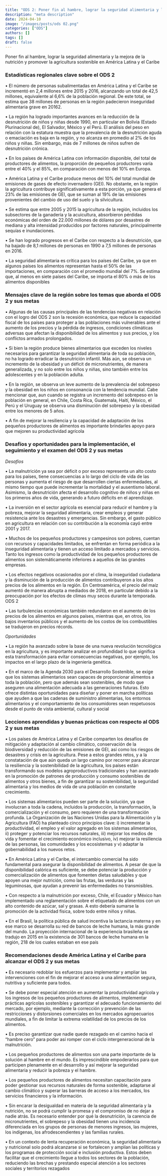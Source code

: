```yaml
---
title: "ODS 2: Poner fin al hambre, lograr la seguridad alimentaria y la mejora de la nutrición y promover la agricultura sostenible en América Latina y el Caribe"
description: "meta description"
date: 2024-04-10
image: "/images/posts/ods 02.png"
categories: ["ODS"]
authors: []
tags: []
draft: false
---
```


Poner fin al hambre, lograr la seguridad alimentaria y la mejora de la nutrición y promover la agricultura sostenible en América Latina y el Caribe

### Estadísticas regionales clave sobre el ODS 2

• El número de personas subalimentadas en América Latina y el Caribe se incrementó en 2,4 millones entre
2015 y 2016, alcanzando un total de 42,5 millones, equivalente al 6,6% de la población regional. De este
total, se estima que 38 millones de personas en la región padecieron inseguridad alimentaria grave en 20162.

• La región ha logrado importantes avances en la reducción de la desnutrición de niños y niñas desde 1990,
en particular en Bolivia (Estado Plurinacional de), El Salvador, México y el Perú. El análisis del peso en
relación con la estatura muestra que la prevalencia de la desnutrición aguda o emaciación es baja en la
región, y no alcanza en promedio al 2% de los niños y niñas. Sin embargo, más de 7 millones de niños
sufren de desnutrición crónica.

• En los países de América Latina con información disponible, del total de productores de alimentos, la proporción
de pequeños productores varía entre el 40% y el 85%, en comparación con menos del 10% en Europa.

• América Latina y el Caribe produce menos del 10% del total mundial de emisiones de gases de efecto
invernadero (GEI). No obstante, en la región la agricultura contribuye significativamente a esta porción,
ya que genera el 23% de las emisiones de GEI, que se suman al 19% de las emisiones provenientes del
cambio de uso del suelo y la silvicultura.

• Se estima que entre 2005 y 2015 la agricultura de la región, incluidos los subsectores de la ganadería y la
acuicultura, absorbieron pérdidas económicas del orden de 22.000 millones de dólares por desastres de
mediana y alta intensidad producidos por factores naturales, principalmente sequías e inundaciones.

• Se han logrado progresos en el Caribe con respecto a la desnutrición, que ha bajado de 8,1 millones 
de personas en 1990 a 7,5 millones de personas en 2016.

• La seguridad alimentaria es crítica para los países del Caribe, ya que en algunos países los alimentos 
representan hasta el 50% de las importaciones, en comparación con el promedio mundial del 7%. Se estima 
que, al menos en siete países del Caribe, se importa el 80% o más de los alimentos disponibles

### Mensajes clave de la región sobre los temas que aborda el ODS 2 y sus metas

• Algunas de las causas principales de las tendencias negativas en relación con el logro del ODS 2 son la 
recesión económica, que reduce la capacidad fiscal de los países para proteger a las poblaciones más 
vulnerables ante el aumento de los precios y la pérdida de ingresos, condiciones climáticas adversas que 
afectan la disponibilidad de los alimentos y sus precios, y los conflictos armados prolongados.

• Si bien la región produce bienes alimentarios que exceden los niveles necesarios para garantizar la seguridad 
alimentaria de toda su población, no ha logrado erradicar la desnutrición infantil. Más aún, se observa un 
incremento de la obesidad y un déficit de micronutrientes, de manera generalizada, y no solo entre los niños 
y niñas, sino también entre los adolescentes y en la población adulta.

• En la región, se observa un leve aumento de la prevalencia del sobrepeso y la obesidad en los niños en 
consonancia con la tendencia mundial. Cabe mencionar que, aun cuando se registra un incremento del 
sobrepeso en la población en general, en Chile, Costa Rica, Guatemala, Haití, México, el Perú y el Uruguay 
se observa una disminución del sobrepeso y la obesidad entre los menores de 5 años.

• A fin de mejorar la resiliencia y la capacidad de adaptación de los pequeños productores de alimentos es 
importante brindarles apoyo para que mejoren su productividad agrícola

### Desafíos y oportunidades para la implementación, el seguimiento y el examen del ODS 2 y sus metas
_Desafíos_

• La malnutrición ya sea por déficit o por exceso representa un alto costo para los países, tiene consecuencias 
a lo largo del ciclo de vida de las personas y aumenta el riesgo de que desarrollen ciertas enfermedades, al 
mismo tiempo que puede incrementar la mortalidad y el ausentismo laboral. Asimismo, la desnutrición afecta el 
desarrollo cognitivo de niños y niñas en los primeros años de vida, generando a futuro déficits en el aprendizaje.

• La inversión en el sector agrícola es esencial para reducir el hambre y la pobreza, mejorar la seguridad 
alimentaria, crear empleos y generar resistencia ante los desastres y emergencias. Sin embargo, el gasto 
público en agricultura en relación con su contribución a la economía cayó entre 2001 y 2017.

• Muchos de los pequeños productores y campesinos son pobres, cuentan con recursos y capacidades 
limitados, se enfrentan en forma periódica a la inseguridad alimentaria y tienen un acceso limitado a 
mercados y servicios. Tanto los ingresos como la productividad de los pequeños productores de alimentos 
son sistemáticamente inferiores a aquellos de las grandes empresas.

• Los efectos negativos ocasionados por el clima, la inseguridad ciudadana y la disminución de la producción 
de alimentos contribuyeron a los altos precios de los alimentos en la región. En Centroamérica, el precio 
del maíz aumentó de manera abrupta a mediados de 2018, en particular debido a la preocupación por los 
efectos de climas muy secos durante la temporada.
ODS 2

• Las turbulencias económicas también redundaron en el aumento de los precios de los alimentos en algunos 
países, mientras que, en otros, los bajos inventarios públicos y el aumento de los costos de los combustibles 
se tradujeron en precios récords.

_Oportunidades_

• La región ha avanzado sobre la base de una nueva revolución tecnológica en la agricultura, y es importante 
analizar en profundidad lo que significa esta transformación para evitar consecuencias negativas, por 
ejemplo, los impactos en el largo plazo de la ingeniería genética. 

• En el marco de la Agenda 2030 para el Desarrollo Sostenible, se exige que los sistemas alimentarios sean 
capaces de proporcionar alimentos a toda la población, pero que además sean sostenibles, de modo que 
aseguren una alimentación adecuada a las generaciones futuras. Esto ofrece distintas oportunidades para 
diseñar y poner en marcha políticas que ayuden a que las cadenas de suministro alimentarias, los entornos 
alimentarios y el comportamiento de los consumidores sean respetuosos desde el punto de vista ambiental, 
cultural y social

### Lecciones aprendidas y buenas prácticas con respecto al ODS 2 y sus metas

• Los países de América Latina y el Caribe comparten los desafíos de mitigación y adaptación al cambio 
climático, conservación de la biodiversidad y reducción de las emisiones de GEI, así como los riesgos de 
desastres y crisis en la agricultura. Pese a estos grandes retos, y a la constatación de que aún queda un 
largo camino por recorrer para alcanzar la resiliencia y la sostenibilidad de la agricultura, los países están 
transformando sus modelos agroproductivos tradicionales y han avanzado en la promoción de patrones 
de producción y consumo sostenibles de alimentos y otros bienes, a fin de garantizar su sostenibilidad, la 
seguridad alimentaria y los medios de vida de una población en constante crecimiento.

• Los sistemas alimentarios pueden ser parte de la solución, ya que involucran a toda la cadena, incluidos 
la producción, la transformación, la comercialización y el consumo, pero requieren de una transformación 
profunda. La Organización de las Naciones Unidas para la Alimentación y la Agricultura (FAO) ha planteado 
cinco principios clave: i) incrementar la productividad, el empleo y el valor agregado en los sistemas 
alimentarios, ii) proteger y potenciar los recursos naturales, iii) mejorar los medios de vida y fomentar el 
crecimiento económico inclusivo, iv) mejorar la resiliencia de las personas, las comunidades y los ecosistemas 
y v) adaptar la gobernabilidad a los nuevos retos.

• En América Latina y el Caribe, el intercambio comercial ha sido fundamental para asegurar la disponibilidad 
de alimentos. A pesar de que la disponibilidad calórica es suficiente, se debe potenciar la producción y 
comercialización de alimentos que fomenten dietas saludables y que apoyen una mejor nutrición, como las 
frutas, las verduras y las leguminosas, que ayudan a prevenir las enfermedades no transmisibles.

• Con respecto a la malnutrición por exceso, Chile, el Ecuador y México han implementado una reglamentación 
sobre el etiquetado de alimentos con un alto contenido de azúcar, sal y grasas. A esto debería sumarse la 
promoción de la actividad física, sobre todo entre niños y niñas.

• En el Brasil, la política pública de salud incentiva la lactancia materna y en ese marco se desarrolla 
su red de bancos de leche humana, la más grande del mundo. La proyección internacional 
de la experiencia brasileña se tradujo en 2015 en la existencia de 301 bancos de leche 
humana en la región, 218 de los cuales estaban en ese país

### Recomendaciones desde América Latina y el Caribe para alcanzar el ODS 2 y sus metas

• Es necesario redoblar los esfuerzos para implementar y ampliar las intervenciones con el fin de mejorar el acceso 
a una alimentación segura, nutritiva y suficiente para todos.

• Se debe poner especial atención en aumentar la productividad agrícola y los ingresos de los pequeños productores 
de alimentos, implementar prácticas agrícolas sostenibles y garantizar el adecuado funcionamiento del mercado, 
por ejemplo, mediante la corrección y prevención de las restricciones y distorsiones comerciales en los mercados 
agropecuarios mundiales, a fin de limitar la extrema volatilidad de los precios de los alimentos. 

• Es preciso garantizar que nadie quede rezagado en el camino hacia el “hambre cero” para poder así romper con 
el ciclo intergeneracional de la malnutrición.

• Los pequeños productores de alimentos son una parte importante de la solución al hambre en el mundo. Es 
imprescindible empoderarlos para que participen plenamente en el desarrollo y así mejorar la seguridad alimentaria 
y reducir la pobreza y el hambre.

• Los pequeños productores de alimentos necesitan capacitación para poder gestionar sus recursos naturales de 
forma sostenible, adaptarse al cambio climático y superar las barreras de acceso a los mercados, los servicios 
financieros y la información.

• Sin encarar la desigualdad en materia de la seguridad alimentaria y la nutrición, no se podrá cumplir la promesa 
y el compromiso de no dejar a nadie atrás. Es necesario entender por qué la desnutrición, la carencia de 
micronutrientes, el sobrepeso y la obesidad tienen una incidencia diferenciada en los grupos de personas de 
menores ingresos, las mujeres, los indígenas, los afrodescendientes y las familias rurales.

• En un contexto de lenta recuperación económica, la seguridad alimentaria y nutricional solo podrá alcanzarse si se 
fortalecen y amplían las políticas y los programas de protección social e inclusión productiva. Estos deben facilitar 
que el crecimiento llegue a todos los sectores de la población, reduciendo las brechas y prestando especial 
atención a los sectores sociales y territorios rezagados
